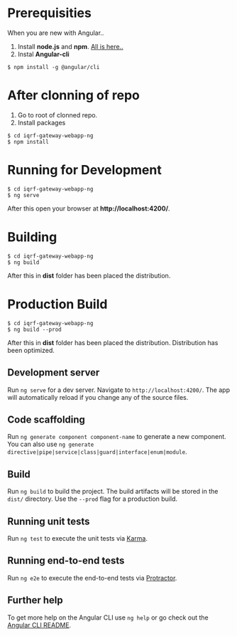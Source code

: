 # Prerequisities
When you are new with Angular..

1. Install **node.js** and **npm**. [All is here..](https://nodejs.org/en/)
2. Instal **Angular-cli**

```
$ npm install -g @angular/cli
```

# After clonning of repo

1. Go to root of clonned repo.
2. Install packages

```
$ cd iqrf-gateway-webapp-ng
$ npm install
```

# Running for Development

```
$ cd iqrf-gateway-webapp-ng
$ ng serve
```

After this open your browser at **http://localhost:4200/**.

# Building

```
$ cd iqrf-gateway-webapp-ng
$ ng build
```

After this in **dist** folder has been placed the distribution.

# Production Build

```
$ cd iqrf-gateway-webapp-ng
$ ng build --prod
```

After this in **dist** folder has been placed the distribution. Distribution has been optimized.

## Development server

Run `ng serve` for a dev server. Navigate to `http://localhost:4200/`. The app will automatically reload if you change any of the source files.

## Code scaffolding

Run `ng generate component component-name` to generate a new component. You can also use `ng generate directive|pipe|service|class|guard|interface|enum|module`.

## Build

Run `ng build` to build the project. The build artifacts will be stored in the `dist/` directory. Use the `--prod` flag for a production build.

## Running unit tests

Run `ng test` to execute the unit tests via [Karma](https://karma-runner.github.io).

## Running end-to-end tests

Run `ng e2e` to execute the end-to-end tests via [Protractor](http://www.protractortest.org/).

## Further help

To get more help on the Angular CLI use `ng help` or go check out the [Angular CLI README](https://github.com/angular/angular-cli/blob/master/README.md).
